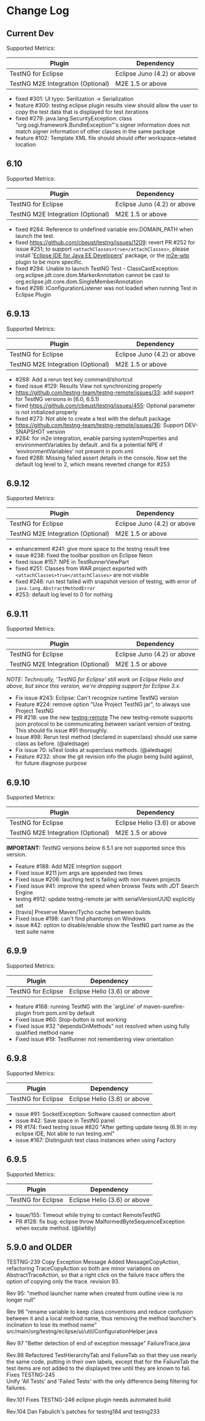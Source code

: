 Change Log
====

## Current Dev

Supported Metrics:

| Plugin | Dependency |
| ------------- | ------------- |
| TestNG for Eclipse | Eclipse Juno (4.2) or above |
| TestNG M2E Integration (Optional) | M2E 1.5 or above |

* fixed #301: UI typo: Serilization -> Serialization
* feature #300: testng eclipse plugin results view should allow the user to copy the test data that is displayed for test iterations
* fixed #279: java.lang.SecurityException: class "org.osgi.framework.BundleException"'s signer information does not match signer information of other classes in the same package
* feature #102: Template XML file should should offer workspace-related location

## 6.10

Supported Metrics:

| Plugin | Dependency |
| ------------- | ------------- |
| TestNG for Eclipse | Eclipse Juno (4.2) or above |
| TestNG M2E Integration (Optional) | M2E 1.5 or above |

* fixed #284: Reference to undefined variable env.DOMAIN_PATH when launch the test.
* fixed https://github.com/cbeust/testng/issues/1209: revert PR #252 for issue #251; to support `<attachClasses>true</attachClasses>`, please install '[Eclipse IDE for Java EE Developers](http://www.eclipse.org/downloads/packages/)' package, or the [m2e-wtp](https://www.eclipse.org/m2e-wtp/) plugin to be more specific. 
* fixed #294: Unable to launch TestNG Test - ClassCastException: org.eclipse.jdt.core.dom.MarkerAnnotation cannot be cast to org.eclipse.jdt.core.dom.SingleMemberAnnotation
* fixed #298: IConfigurationListener was not loaded when running Test in Eclipse Plugin

## 6.9.13

Supported Metrics:

| Plugin | Dependency |
| ------------- | ------------- |
| TestNG for Eclipse | Eclipse Juno (4.2) or above |
| TestNG M2E Integration (Optional) | M2E 1.5 or above |

* #268: Add a rerun test key command/shortcut
* fixed issue #129: Results View not synchronizing properly
* https://github.com/testng-team/testng-remote/issues/33: add support for TestNG versions in [6.0, 6.5.1)
* fixed https://github.com/cbeust/testng/issues/455: Optional parameter is not initialized properly
* fixed #273: Not able to create a test with the default package
* https://github.com/testng-team/testng-remote/issues/36: Support DEV-SNAPSHOT version
* #284: for m2e integration, enable parsing systemProperties and environmentVariables by default. and fix a potential NPE if 'environmentVariables' not present in pom.xml
* fixed #288: Missing failed assert details in the console. Now set the default log level to 2, which means reverted change for #253

## 6.9.12

Supported Metrics:

| Plugin | Dependency |
| ------------- | ------------- |
| TestNG for Eclipse | Eclipse Juno (4.2) or above |
| TestNG M2E Integration (Optional) | M2E 1.5 or above |

* enhancement #241: give more space to the testng result tree
* issue #238: fixed the toolbar position on Eclipse Neon
* fixed issue #157: NPE in TestRunnerViewPart
* fixed #251: Classes from WAR project exported with `<attachClasses>true</attachClasses>` are not visible
* fixed #248: run test failed with snapshot version of testng, with error of `java.lang.AbstractMethodError`
* #253: default log level to 0 for nothing

## 6.9.11

Supported Metrics:

| Plugin | Dependency |
| ------------- | ------------- |
| TestNG for Eclipse | Eclipse Juno (4.2) or above |
| TestNG M2E Integration (Optional) | M2E 1.5 or above |
*NOTE: Technically, 'TestNG for Eclipse' still work on Eclipse Helio and above, but since this version, we're dropping support for Eclipse 3.x.*

* Fix issue #243: Eclipse: Can't recognize runtime TestNG version
* Feature #224: remove option "Use Project TestNG jar", to always use Project TestNG
* PR #218: use the new [testng-remote](https://github.com/testng-team/testng-remote)
  The new testng-remote supports json protocol to be communicating between variant version of testng.
  This should fix issue #91 thoroughly.
* Issue #98: Rerun test method (declared in superclass) should use same class as before. (@aledsage)
* Fix issue 70: isTest looks at superclass methods. (@aledsage)
* Feature #232: show the git revision info the plugin being build against, for future diagnose purpose

## 6.9.10

Supported Metrics:

| Plugin | Dependency |
| ------------- | ------------- |
| TestNG for Eclipse | Eclipse Helio (3.6) or above |
| TestNG M2E Integration (Optional) | M2E 1.5 or above |

**IMPORTANT:** TestNG versions below 6.5.1 are not supported since this version.

* Feature #188: Add M2E integrtion support
* Fixed issue #211 jvm args are appended two times
* Fixed issue #206: lauching test is failing with non maven projects
* Fixed issue #41: improve the speed when browse Tests with JDT Search Engine
* testng #912: update testng-remote jar with serialVersionUUID explicitly set
* [travis] Preserve Maven/Tycho cache between builds
* Fixed issue #198: can't find phantomjs on Windows
* issue #42: option to disable/enable show the TestNG part name as the test suite name

## 6.9.9

Supported Metrics:

| Plugin | Dependency |
| ------------- | ------------- |
| TestNG for Eclipse | Eclipse Helio (3.6) or above |

* feature #168: running TestNG with the 'argLine' of maven-surefire-plugin from pom.xml by default
* Fixed issue #60: Stop-button is not working
* Fixed issue #32 "dependsOnMethods" not resolved when using fully qualified method name
* Fixed issue #19: TestRunner not remembering view orientation

## 6.9.8

Supported Metrics:

| Plugin | Dependency |
| ------------- | ------------- |
| TestNG for Eclipse | Eclipse Helio (3.6) or above |

* issue #91: SocketException: Software caused connection abort
* issue #42: Save space in TestNG panel
* PR #174: fixed testng issue #820 "After getting update tesng (6.9) in my eclipse IDE, Not able to run testng.xml"
* issue #167: Distinguish test class instances when using Factory

## 6.9.5

Supported Metrics:

| Plugin | Dependency |
| ------------- | ------------- |
| TestNG for Eclipse | Eclipse Helio (3.6) or above |

* Issue/155: Timeout while trying to contact RemoteTestNG
* PR #128: fix bug: eclipse throw MalformedByteSequenceException when excute method. (@liefdiy)



## 5.9.0 and OLDER

TESTNG-239  	 Copy Exception Message
    Added MessageCopyAction, refactoring TraceCopyAction so both are minor variations on AbstractTraceAction, 
    so that a right click on the failure trace offers the option of copying only the trace.
    revision 93.

Rev 95: "method launcher name when created from outline view is no longer null"

Rev 96 "rename variable to keep class conventions and reduce confusion between it 
and a local method name, thus removing the method launcher's inclination 
to lose its method name"  src/main/org/testng/eclipse/ui/util/ConfigurationHelper.java

Rev 97 "Better detection of end of exception message" FailureTrace.java

Rev.98
Refactored TestHierarchyTab and FailureTab so that they use nearly the same code,
putting in their own labels, except that for the FailureTab the test items are 
not added to the displayed tree until they are known to fail.
Fixes TESTNG-245     
  Unify 'All Tests' and 'Failed Tests' with the only difference being filtering for failures.
  
Rev.101
  Fixes TESTNG-246  eclipse plugin needs automated build
  
Rev.104
  Dan Fabulich's patches for testng184 and testng233  
